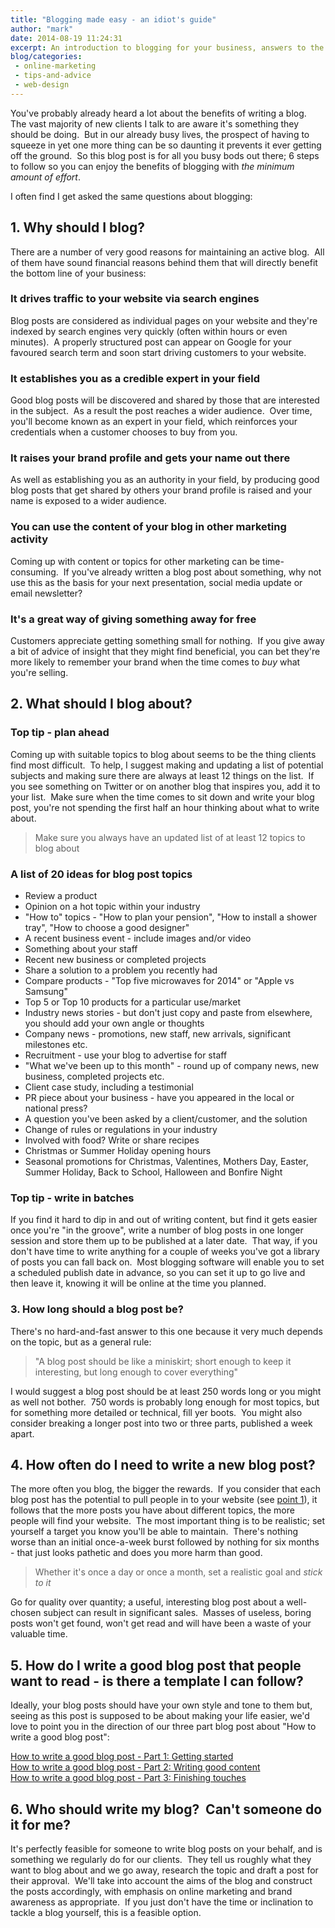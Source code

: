 ```yaml
---
title: "Blogging made easy - an idiot's guide"
author: "mark"
date: 2014-08-19 11:24:31
excerpt: An introduction to blogging for your business, answers to the questions everyone asks and tips for getting the most from your blog with the minimum effort.
blog/categories: 
 - online-marketing
 - tips-and-advice
 - web-design
---
```


You've probably already heard a lot about the benefits of writing a blog.  The vast majority of new clients I talk to are aware it's something they should be doing.  But in our already busy lives, the prospect of having to squeeze in yet one more thing can be so daunting it prevents it ever getting off the ground.  So this blog post is for all you busy bods out there; 6 steps to follow so you can enjoy the benefits of blogging with *the minimum amount of effort*.

I often find I get asked the same questions about blogging:

## 1. Why should I blog?

There are a number of very good reasons for maintaining an active blog.  All of them have sound financial reasons behind them that will directly benefit the bottom line of your business:

### It drives traffic to your website via search engines

Blog posts are considered as individual pages on your website and they're indexed by search engines very quickly (often within hours or even minutes).  A properly structured post can appear on Google for your favoured search term and soon start driving customers to your website.

### It establishes you as a credible expert in your field

Good blog posts will be discovered and shared by those that are interested in the subject.  As a result the post reaches a wider audience.  Over time, you'll become known as an expert in your field, which reinforces your credentials when a customer chooses to buy from you.

### It raises your brand profile and gets your name out there

As well as establishing you as an authority in your field, by producing good blog posts that get shared by others your brand profile is raised and your name is exposed to a wider audience.

### You can use the content of your blog in other marketing activity

Coming up with content or topics for other marketing can be time-consuming.  If you've already written a blog post about something, why not use this as the basis for your next presentation, social media update or email newsletter?

### It's a great way of giving something away for free

Customers appreciate getting something small for nothing.  If you give away a bit of advice of insight that they might find beneficial, you can bet they're more likely to remember your brand when the time comes to *buy* what you're selling.

## 2. What should I blog about?


### Top tip - plan ahead

Coming up with suitable topics to blog about seems to be the thing clients find most difficult.  To help, I suggest making and updating a list of potential subjects and making sure there are always at least 12 things on the list.  If you see something on Twitter or on another blog that inspires you, add it to your list.  Make sure when the time comes to sit down and write your blog post, you're not spending the first half an hour thinking about what to write about.

> Make sure you always have an updated list of at least 12 topics to blog about


### A list of 20 ideas for blog post topics


- Review a product
- Opinion on a hot topic within your industry
- "How to" topics - "How to plan your pension", "How to install a shower tray", "How to choose a good designer"
- A recent business event - include images and/or video
- Something about your staff
- Recent new business or completed projects
- Share a solution to a problem you recently had
- Compare products - "Top five microwaves for 2014" or "Apple vs Samsung"
- Top 5 or Top 10 products for a particular use/market
- Industry news stories - but don't just copy and paste from elsewhere, you should add your own angle or thoughts
- Company news - promotions, new staff, new arrivals, significant milestones etc.
- Recruitment - use your blog to advertise for staff
- "What we've been up to this month" - round up of company news, new business, completed projects etc.
- Client case study, including a testimonial
- PR piece about your business - have you appeared in the local or national press?
- A question you've been asked by a client/customer, and the solution
- Change of rules or regulations in your industry
- Involved with food? Write or share recipes
- Christmas or Summer Holiday opening hours
- Seasonal promotions for Christmas, Valentines, Mothers Day, Easter, Summer Holiday, Back to School, Halloween and Bonfire Night



### Top tip - write in batches

If you find it hard to dip in and out of writing content, but find it gets easier once you're "in the groove", write a number of blog posts in one longer session and store them up to be published at a later date.  That way, if you don't have time to write anything for a couple of weeks you've got a library of posts you can fall back on.  Most blogging software will enable you to set a scheduled publish date in advance, so you can set it up to go live and then leave it, knowing it will be online at the time you planned.

### 3. How long should a blog post be?

There's no hard-and-fast answer to this one because it very much depends on the topic, but as a general rule:

> "A blog post should be like a miniskirt; short enough to keep it interesting, but long enough to cover everything"

I would suggest a blog post should be at least 250 words long or you might as well not bother.  750 words is probably long enough for most topics, but for something more detailed or technical, fill yer boots.  You might also consider breaking a longer post into two or three parts, published a week apart.

## 4. How often do I need to write a new blog post?

The more often you blog, the bigger the rewards.  If you consider that each blog post has the potential to pull people in to your website (see [point 1](#why)), it follows that the more posts you have about different topics, the more people will find your website.  The most important thing is to be realistic; set yourself a target you know you'll be able to maintain.  There's nothing worse than an initial once-a-week burst followed by nothing for six months - that just looks pathetic and does you more harm than good.

> Whether it's once a day or once a month, set a realistic goal and *stick to it*

Go for quality over quantity; a useful, interesting blog post about a well-chosen subject can result in significant sales.  Masses of useless, boring posts won't get found, won't get read and will have been a waste of your valuable time.

## 5. How do I write a good blog post that people want to read - is there a template I can follow?

Ideally, your blog posts should have your own style and tone to them but, seeing as this post is supposed to be about making your life easier, we'd love to point you in the direction of our three part blog post about "How to write a good blog post":

[How to write a good blog post - Part 1: Getting started](/blog/write-good-blog-post-part-1-getting-started/)  
[How to write a good blog post - Part 2: Writing good content](/blog/write-good-blog-post-part-2-writing-good-content/)  
[How to write a good blog post - Part 3: Finishing touches](/blog/write-good-blog-post-part-3-finishing-touches/)

## 6. Who should write my blog?  Can't someone do it for me?

It's perfectly feasible for someone to write blog posts on your behalf, and is something we regularly do for our clients.  They tell us roughly what they want to blog about and we go away, research the topic and draft a post for their approval.  We'll take into account the aims of the blog and construct the posts accordingly, with emphasis on online marketing and brand awareness as appropriate.  If you just don't have the time or inclination to tackle a blog yourself, this is a feasible option.


